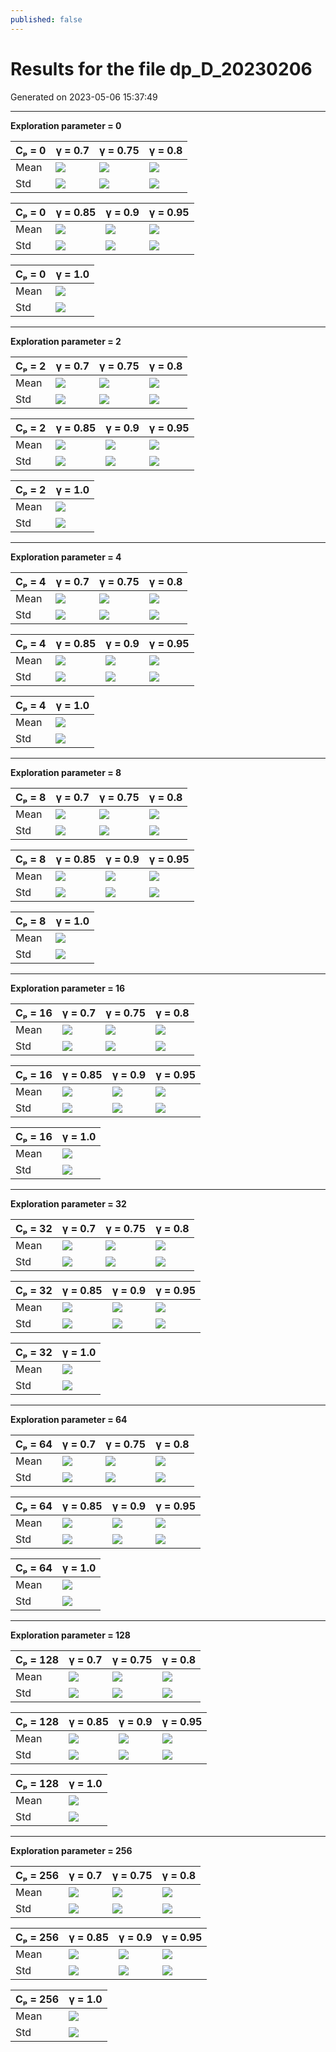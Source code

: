 ```yaml
---
published: false
---
```

# Results for the file dp_D_20230206 

Generated on 2023-05-06 15:37:49

---

**Exploration parameter = 0**

| Cₚ = 0 | γ = 0.7 | γ = 0.75 | γ = 0.8 | 
| --- | --- | --- | --- | 
| Mean | ![](fig/dp_D/mean_g_0.7_cp_0.png) | ![](fig/dp_D/mean_g_0.75_cp_0.png) | ![](fig/dp_D/mean_g_0.8_cp_0.png) | 
| Std | ![](fig/dp_D/std_g_0.7_cp_0.png) | ![](fig/dp_D/std_g_0.75_cp_0.png) | ![](fig/dp_D/std_g_0.8_cp_0.png) | 

| Cₚ = 0 | γ = 0.85 | γ = 0.9 | γ = 0.95 | 
| --- | --- | --- | --- | 
| Mean | ![](fig/dp_D/mean_g_0.85_cp_0.png) | ![](fig/dp_D/mean_g_0.9_cp_0.png) | ![](fig/dp_D/mean_g_0.95_cp_0.png) | 
| Std | ![](fig/dp_D/std_g_0.85_cp_0.png) | ![](fig/dp_D/std_g_0.9_cp_0.png) | ![](fig/dp_D/std_g_0.95_cp_0.png) | 

| Cₚ = 0 | γ = 1.0 | 
| --- | --- | 
| Mean | ![](fig/dp_D/mean_g_1.0_cp_0.png) | 
| Std | ![](fig/dp_D/std_g_1.0_cp_0.png) | 

---

**Exploration parameter = 2**

| Cₚ = 2 | γ = 0.7 | γ = 0.75 | γ = 0.8 | 
| --- | --- | --- | --- | 
| Mean | ![](fig/dp_D/mean_g_0.7_cp_2.png) | ![](fig/dp_D/mean_g_0.75_cp_2.png) | ![](fig/dp_D/mean_g_0.8_cp_2.png) | 
| Std | ![](fig/dp_D/std_g_0.7_cp_2.png) | ![](fig/dp_D/std_g_0.75_cp_2.png) | ![](fig/dp_D/std_g_0.8_cp_2.png) | 

| Cₚ = 2 | γ = 0.85 | γ = 0.9 | γ = 0.95 | 
| --- | --- | --- | --- | 
| Mean | ![](fig/dp_D/mean_g_0.85_cp_2.png) | ![](fig/dp_D/mean_g_0.9_cp_2.png) | ![](fig/dp_D/mean_g_0.95_cp_2.png) | 
| Std | ![](fig/dp_D/std_g_0.85_cp_2.png) | ![](fig/dp_D/std_g_0.9_cp_2.png) | ![](fig/dp_D/std_g_0.95_cp_2.png) | 

| Cₚ = 2 | γ = 1.0 | 
| --- | --- | 
| Mean | ![](fig/dp_D/mean_g_1.0_cp_2.png) | 
| Std | ![](fig/dp_D/std_g_1.0_cp_2.png) | 

---

**Exploration parameter = 4**

| Cₚ = 4 | γ = 0.7 | γ = 0.75 | γ = 0.8 | 
| --- | --- | --- | --- | 
| Mean | ![](fig/dp_D/mean_g_0.7_cp_4.png) | ![](fig/dp_D/mean_g_0.75_cp_4.png) | ![](fig/dp_D/mean_g_0.8_cp_4.png) | 
| Std | ![](fig/dp_D/std_g_0.7_cp_4.png) | ![](fig/dp_D/std_g_0.75_cp_4.png) | ![](fig/dp_D/std_g_0.8_cp_4.png) | 

| Cₚ = 4 | γ = 0.85 | γ = 0.9 | γ = 0.95 | 
| --- | --- | --- | --- | 
| Mean | ![](fig/dp_D/mean_g_0.85_cp_4.png) | ![](fig/dp_D/mean_g_0.9_cp_4.png) | ![](fig/dp_D/mean_g_0.95_cp_4.png) | 
| Std | ![](fig/dp_D/std_g_0.85_cp_4.png) | ![](fig/dp_D/std_g_0.9_cp_4.png) | ![](fig/dp_D/std_g_0.95_cp_4.png) | 

| Cₚ = 4 | γ = 1.0 | 
| --- | --- | 
| Mean | ![](fig/dp_D/mean_g_1.0_cp_4.png) | 
| Std | ![](fig/dp_D/std_g_1.0_cp_4.png) | 

---

**Exploration parameter = 8**

| Cₚ = 8 | γ = 0.7 | γ = 0.75 | γ = 0.8 | 
| --- | --- | --- | --- | 
| Mean | ![](fig/dp_D/mean_g_0.7_cp_8.png) | ![](fig/dp_D/mean_g_0.75_cp_8.png) | ![](fig/dp_D/mean_g_0.8_cp_8.png) | 
| Std | ![](fig/dp_D/std_g_0.7_cp_8.png) | ![](fig/dp_D/std_g_0.75_cp_8.png) | ![](fig/dp_D/std_g_0.8_cp_8.png) | 

| Cₚ = 8 | γ = 0.85 | γ = 0.9 | γ = 0.95 | 
| --- | --- | --- | --- | 
| Mean | ![](fig/dp_D/mean_g_0.85_cp_8.png) | ![](fig/dp_D/mean_g_0.9_cp_8.png) | ![](fig/dp_D/mean_g_0.95_cp_8.png) | 
| Std | ![](fig/dp_D/std_g_0.85_cp_8.png) | ![](fig/dp_D/std_g_0.9_cp_8.png) | ![](fig/dp_D/std_g_0.95_cp_8.png) | 

| Cₚ = 8 | γ = 1.0 | 
| --- | --- | 
| Mean | ![](fig/dp_D/mean_g_1.0_cp_8.png) | 
| Std | ![](fig/dp_D/std_g_1.0_cp_8.png) | 

---

**Exploration parameter = 16**

| Cₚ = 16 | γ = 0.7 | γ = 0.75 | γ = 0.8 | 
| --- | --- | --- | --- | 
| Mean | ![](fig/dp_D/mean_g_0.7_cp_16.png) | ![](fig/dp_D/mean_g_0.75_cp_16.png) | ![](fig/dp_D/mean_g_0.8_cp_16.png) | 
| Std | ![](fig/dp_D/std_g_0.7_cp_16.png) | ![](fig/dp_D/std_g_0.75_cp_16.png) | ![](fig/dp_D/std_g_0.8_cp_16.png) | 

| Cₚ = 16 | γ = 0.85 | γ = 0.9 | γ = 0.95 | 
| --- | --- | --- | --- | 
| Mean | ![](fig/dp_D/mean_g_0.85_cp_16.png) | ![](fig/dp_D/mean_g_0.9_cp_16.png) | ![](fig/dp_D/mean_g_0.95_cp_16.png) | 
| Std | ![](fig/dp_D/std_g_0.85_cp_16.png) | ![](fig/dp_D/std_g_0.9_cp_16.png) | ![](fig/dp_D/std_g_0.95_cp_16.png) | 

| Cₚ = 16 | γ = 1.0 | 
| --- | --- | 
| Mean | ![](fig/dp_D/mean_g_1.0_cp_16.png) | 
| Std | ![](fig/dp_D/std_g_1.0_cp_16.png) | 

---

**Exploration parameter = 32**

| Cₚ = 32 | γ = 0.7 | γ = 0.75 | γ = 0.8 | 
| --- | --- | --- | --- | 
| Mean | ![](fig/dp_D/mean_g_0.7_cp_32.png) | ![](fig/dp_D/mean_g_0.75_cp_32.png) | ![](fig/dp_D/mean_g_0.8_cp_32.png) | 
| Std | ![](fig/dp_D/std_g_0.7_cp_32.png) | ![](fig/dp_D/std_g_0.75_cp_32.png) | ![](fig/dp_D/std_g_0.8_cp_32.png) | 

| Cₚ = 32 | γ = 0.85 | γ = 0.9 | γ = 0.95 | 
| --- | --- | --- | --- | 
| Mean | ![](fig/dp_D/mean_g_0.85_cp_32.png) | ![](fig/dp_D/mean_g_0.9_cp_32.png) | ![](fig/dp_D/mean_g_0.95_cp_32.png) | 
| Std | ![](fig/dp_D/std_g_0.85_cp_32.png) | ![](fig/dp_D/std_g_0.9_cp_32.png) | ![](fig/dp_D/std_g_0.95_cp_32.png) | 

| Cₚ = 32 | γ = 1.0 | 
| --- | --- | 
| Mean | ![](fig/dp_D/mean_g_1.0_cp_32.png) | 
| Std | ![](fig/dp_D/std_g_1.0_cp_32.png) | 

---

**Exploration parameter = 64**

| Cₚ = 64 | γ = 0.7 | γ = 0.75 | γ = 0.8 | 
| --- | --- | --- | --- | 
| Mean | ![](fig/dp_D/mean_g_0.7_cp_64.png) | ![](fig/dp_D/mean_g_0.75_cp_64.png) | ![](fig/dp_D/mean_g_0.8_cp_64.png) | 
| Std | ![](fig/dp_D/std_g_0.7_cp_64.png) | ![](fig/dp_D/std_g_0.75_cp_64.png) | ![](fig/dp_D/std_g_0.8_cp_64.png) | 

| Cₚ = 64 | γ = 0.85 | γ = 0.9 | γ = 0.95 | 
| --- | --- | --- | --- | 
| Mean | ![](fig/dp_D/mean_g_0.85_cp_64.png) | ![](fig/dp_D/mean_g_0.9_cp_64.png) | ![](fig/dp_D/mean_g_0.95_cp_64.png) | 
| Std | ![](fig/dp_D/std_g_0.85_cp_64.png) | ![](fig/dp_D/std_g_0.9_cp_64.png) | ![](fig/dp_D/std_g_0.95_cp_64.png) | 

| Cₚ = 64 | γ = 1.0 | 
| --- | --- | 
| Mean | ![](fig/dp_D/mean_g_1.0_cp_64.png) | 
| Std | ![](fig/dp_D/std_g_1.0_cp_64.png) | 

---

**Exploration parameter = 128**

| Cₚ = 128 | γ = 0.7 | γ = 0.75 | γ = 0.8 | 
| --- | --- | --- | --- | 
| Mean | ![](fig/dp_D/mean_g_0.7_cp_128.png) | ![](fig/dp_D/mean_g_0.75_cp_128.png) | ![](fig/dp_D/mean_g_0.8_cp_128.png) | 
| Std | ![](fig/dp_D/std_g_0.7_cp_128.png) | ![](fig/dp_D/std_g_0.75_cp_128.png) | ![](fig/dp_D/std_g_0.8_cp_128.png) | 

| Cₚ = 128 | γ = 0.85 | γ = 0.9 | γ = 0.95 | 
| --- | --- | --- | --- | 
| Mean | ![](fig/dp_D/mean_g_0.85_cp_128.png) | ![](fig/dp_D/mean_g_0.9_cp_128.png) | ![](fig/dp_D/mean_g_0.95_cp_128.png) | 
| Std | ![](fig/dp_D/std_g_0.85_cp_128.png) | ![](fig/dp_D/std_g_0.9_cp_128.png) | ![](fig/dp_D/std_g_0.95_cp_128.png) | 

| Cₚ = 128 | γ = 1.0 | 
| --- | --- | 
| Mean | ![](fig/dp_D/mean_g_1.0_cp_128.png) | 
| Std | ![](fig/dp_D/std_g_1.0_cp_128.png) | 

---

**Exploration parameter = 256**

| Cₚ = 256 | γ = 0.7 | γ = 0.75 | γ = 0.8 | 
| --- | --- | --- | --- | 
| Mean | ![](fig/dp_D/mean_g_0.7_cp_256.png) | ![](fig/dp_D/mean_g_0.75_cp_256.png) | ![](fig/dp_D/mean_g_0.8_cp_256.png) | 
| Std | ![](fig/dp_D/std_g_0.7_cp_256.png) | ![](fig/dp_D/std_g_0.75_cp_256.png) | ![](fig/dp_D/std_g_0.8_cp_256.png) | 

| Cₚ = 256 | γ = 0.85 | γ = 0.9 | γ = 0.95 | 
| --- | --- | --- | --- | 
| Mean | ![](fig/dp_D/mean_g_0.85_cp_256.png) | ![](fig/dp_D/mean_g_0.9_cp_256.png) | ![](fig/dp_D/mean_g_0.95_cp_256.png) | 
| Std | ![](fig/dp_D/std_g_0.85_cp_256.png) | ![](fig/dp_D/std_g_0.9_cp_256.png) | ![](fig/dp_D/std_g_0.95_cp_256.png) | 

| Cₚ = 256 | γ = 1.0 | 
| --- | --- | 
| Mean | ![](fig/dp_D/mean_g_1.0_cp_256.png) | 
| Std | ![](fig/dp_D/std_g_1.0_cp_256.png) | 

